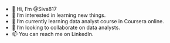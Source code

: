 - 👋 Hi, I’m @Siva817
- 👀 I’m interested in learning new things.
- 🌱 I’m currently learning data analyst course in Coursera online.
- 💞️ I’m looking to collaborate on data analysts.
- 📫 You can reach me on LinkedIn.

<!---
Siva817/Siva817 is a ✨ special ✨ repository because its `README.md` (this file) appears on your GitHub profile.
You can click the Preview link to take a look at your changes.
--->
